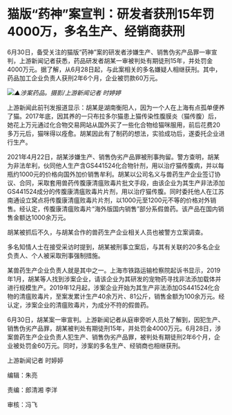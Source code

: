 

# 猫版“药神”案宣判：研发者获刑15年罚4000万，多名生产、经销商获刑

6月30日，备受关注的猫版“药神”案的研发者涉嫌生产、销售伪劣产品罪一审宣判，上游新闻记者获悉，药品研发者胡某一审被判处有期徒刑15年，并处罚金4000万元。据了解，从6月28日起，与此案相关的多名嫌疑人相继获刑。其中，药品加工企业负责人获刑2年6个月，企业被罚款60万元。

![](https://inews.gtimg.com/om_bt/OtXdBzpTbruUC3ruGmQ5EL8OOzDfaX_eLpx2zbzIwIofMAA/1000)_▲涉案药品。摄影/上游新闻记者
时婷婷_

上游新闻此前刊发报道显示：胡某是湖南衡阳人，因为一个人在上海有点孤单便养了猫。2017年底，因其养的一只布拉多尔猫患上猫传染性腹膜炎（猫传腹）后，她花上万元通过化合物交易网站从国外买了一些化合物给猫咪服用，前后花费20多万元后，猫咪得以痊愈。胡某因此有了制药的想法，实验成功后，遂委托企业进行生产。

2021年4月22日，胡某涉嫌生产、销售伪劣产品罪被刑事拘留。警方查明，胡某为非法牟利，伙同他人生产含GS441524化合物针剂，用以治疗猫传腹病，并以每瓶约1000元的价格向国外加价销售牟利。胡某以公司名义与兽药生产企业签订协议、合同，采取套用兽药传腹康清瘟败毒片批文手段，由该企业为其生产非法添加GS441524成分的传腹康清瘟败毒片片剂，用以治疗猫传腹。同时委托他人在江苏南通设立窝点将传腹康清瘟败毒片片剂，以1000元至1200元不等的价格对外销售。经认定，传腹康清瘟败毒片“海外版国内销售”部分系假兽药。该产品在国内销售金额达1000余万元。

胡某被抓后不久，与胡某合作的兽药生产企业相关人员也被警方立案调查。

多名知情人士在接受采访时提到，胡某被刑事立案后，与其有关联的20多名企业负责人、个人被采取刑事强制措施。

某兽药生产企业负责人就是其中之一。上海市铁路运输检察院起诉书显示，2019年1月，胡某等人找到涉案企业，请该企业为其研发的宠物药寻找非法添加载体并进行规模生产。2019年12月起，涉案企业开始为其生产非法添加GS441524化合物的清瘟败毒片，至案发累计生产40余万片、81公斤，销售金额为100余万元。经认定，涉案企业的清瘟败毒片，为成分不符的假兽药。

6月30日，胡某案一审宣判。上游新闻记者从庭审旁听人员处了解到，因犯生产、销售伪劣产品罪，胡某被判处有期徒刑15年，并处罚金4000万元。6月28日，涉案兽药生产企业负责人犯生产、销售伪劣产品罪，被判处有期徒刑2年6个月，企业被处罚金60万元。同时，涉案的多名生产、经销商也相继获刑。

上游新闻记者 时婷婷

编辑：朱亮

责编：郎清湘 李洋

审核：冯飞

